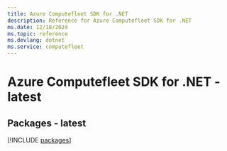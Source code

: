 ```yaml
---
title: Azure Computefleet SDK for .NET
description: Reference for Azure Computefleet SDK for .NET
ms.date: 12/18/2024
ms.topic: reference
ms.devlang: dotnet
ms.service: computefleet
---
```

# Azure Computefleet SDK for .NET - latest
## Packages - latest
[!INCLUDE [packages](computefleet-index.md)]